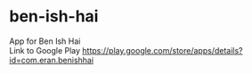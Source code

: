# ben-ish-hai
App for Ben Ish Hai <br/>
Link to Google Play https://play.google.com/store/apps/details?id=com.eran.benishhai

